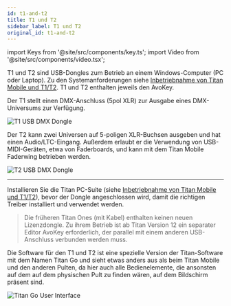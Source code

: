 ```yaml
---
id: t1-and-t2
title: T1 und T2
sidebar_label: T1 und T2
original_id: t1-and-t2
---
```


import Keys from '@site/src/components/key.ts';
import Video from '@site/src/components/video.tsx';

T1 und T2 sind USB-Dongles zum Betrieb an einem Windows-Computer (PC oder
Laptop). Zu den Systemanforderungen siehe [Inbetriebnahme von Titan Mobile und T1/T2](../titan-basics.md#inbetriebnahme-von-titan-mobile-und-t1t2). T1 und T2 enthalten jeweils den AvoKey.

Der T1 stellt einen DMX-Anschluss (5pol XLR) zur Ausgabe eines
DMX-Universums zur Verfügung.

![T1 USB DMX Dongle](/docs/images/T1.png)

Der T2 kann zwei Universen auf 5-poligen XLR-Buchsen ausgeben und hat
einen Audio/LTC-Eingang. Außerdem erlaubt er die Verwendung von
USB-MIDI-Geräten, etwa von Faderboards, und kann mit dem Titan Mobile
Faderwing betrieben werden.

![T2 USB DMX Dongle](/docs/images/T2.png)


[](https://youtu.be/wO94RvG6agI "T2 USB Interface")

---

Installieren Sie die Titan PC-Suite (siehe [Inbetriebnahme von Titan Mobile und T1/T2](../titan-basics.md#inbetriebnahme-von-titan-mobile-und-t1t2)), bevor der
Dongle angeschlossen wird, damit die richtigen Treiber installiert und
verwendet werden.

> Die früheren Titan Ones (mit Kabel) enthalten keinen neuen Lizenzdongle. Zu ihrem Betrieb ist ab Titan Version 12 ein separater Editor AvoKey erforderlich, der parallel mit einem anderen USB-Anschluss verbunden werden muss.

Die Software für den T1 und T2 ist eine spezielle Version der
Titan-Software mit dem Namen Titan Go und sieht etwas anders aus als
beim Titan Mobile und den anderen Pulten, da hier auch alle
Bedienelemente, die ansonsten auf dem auf dem physischen Pult zu finden
wären, auf dem Bildschirm präsent sind.

![Titan Go User Interface](/docs/images/Titan-Go-User-Interface.png)
